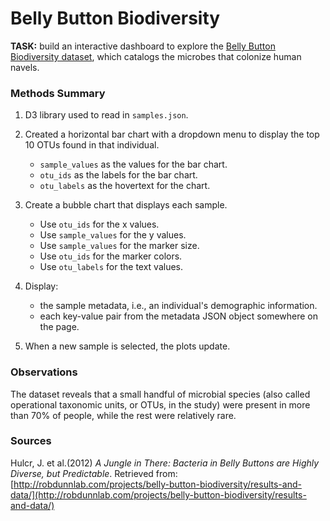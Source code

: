 #  Belly Button Biodiversity

**TASK:** build an interactive dashboard to explore the [Belly Button Biodiversity dataset](http://robdunnlab.com/projects/belly-button-biodiversity/), which catalogs the microbes that colonize human navels. 

### Methods Summary
1. D3 library used to read in `samples.json`.

2. Created a horizontal bar chart with a dropdown menu to display the top 10 OTUs found in that individual.
    * `sample_values` as the values for the bar chart.
    * `otu_ids` as the labels for the bar chart.
    * `otu_labels` as the hovertext for the chart.

3. Create a bubble chart that displays each sample.
    * Use `otu_ids` for the x values.
    * Use `sample_values` for the y values.
    * Use `sample_values` for the marker size.
    * Use `otu_ids` for the marker colors.
    * Use `otu_labels` for the text values.

4. Display: 
    * the sample metadata, i.e., an individual's demographic information.
    * each key-value pair from the metadata JSON object somewhere on the page.

6. When a new sample is selected, the plots update.

### Observations
The dataset reveals that a small handful of microbial species (also called operational taxonomic units, or OTUs, in the study) were present in more than 70% of people, while the rest were relatively rare.


### Sources
Hulcr, J. et al.(2012) _A Jungle in There: Bacteria in Belly Buttons are Highly Diverse, but Predictable_. Retrieved from: [http://robdunnlab.com/projects/belly-button-biodiversity/results-and-data/](http://robdunnlab.com/projects/belly-button-biodiversity/results-and-data/)

